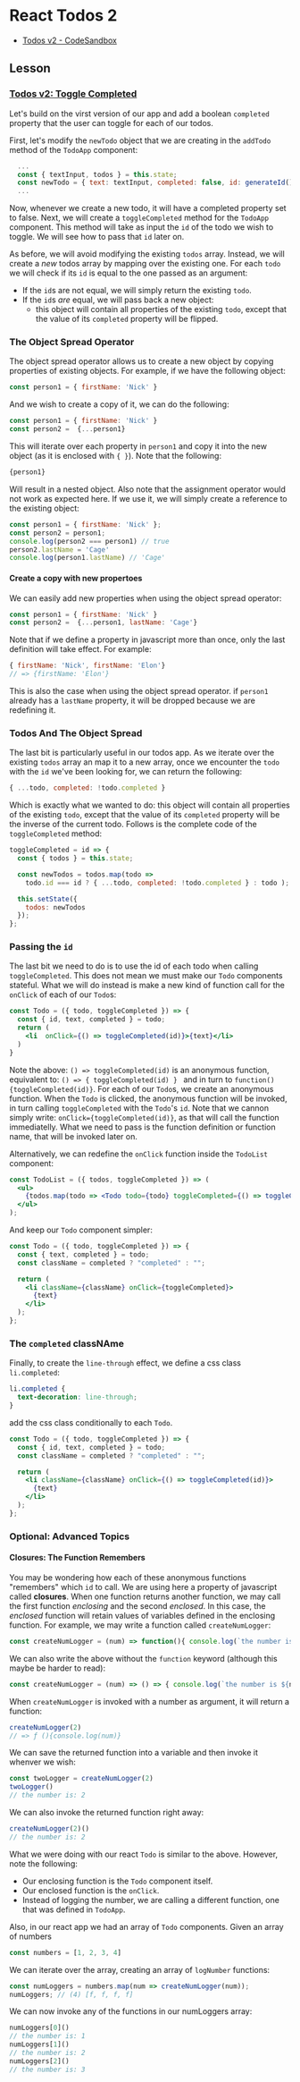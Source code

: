 # React Todos 2

* [Todos v2 - CodeSandbox](https://codesandbox.io/s/2pw303631n)

## Lesson

### [Todos v2: Toggle Completed](https://codesandbox.io/s/2pw303631n)

Let's build on the virst version of our app and add a boolean `completed` property that the user can toggle for each of our todos.

First, let's modify the `newTodo` object that we are creating in the `addTodo` method of the `TodoApp` component:

```js
  ...
  const { textInput, todos } = this.state;
  const newTodo = { text: textInput, completed: false, id: generateId() };
  ...
```

Now, whenever we create a new todo, it will have a completed property set to false. Next, we will create a `toggleCompleted` method for the `TodoApp` component. This method will take as input the `id` of the todo we wish to toggle. We will see how to pass that `id` later on.

As before, we will avoid modifying the existing `todos` array. Instead, we will create a _new_ todos array by mapping over the existing one. For each `todo` we will check if its `id` is equal to the one passed as an argument:

* If the `id`s are not equal, we will simply return the existing `todo`.
* If the `id`s _are_ equal, we will pass back a new object:
  * this object will contain all properties of the existing `todo`, except that the value of its `completed` property will be flipped.

### The Object Spread Operator

The object spread operator allows us to create a new object by copying properties of existing objects. For example, if we have the following object:

```js
const person1 = { firstName: 'Nick' }
```

And we wish to create a copy of it, we can do the following:

```js
const person1 = { firstName: 'Nick' }
const person2 =  {...person1}
```

This will iterate over each property in `person1` and copy it into the new object (as it is enclosed with `{ }`). Note that the following:

```js
{person1}
```

Will result in a nested object. Also note that the assignment operator would not work as expected here. If we use it, we will simply create a reference to the existing object:

```js
const person1 = { firstName: 'Nick' };
const person2 = person1;
console.log(person2 === person1) // true
person2.lastName = 'Cage'
console.log(person1.lastName) // 'Cage'
```

#### Create a copy with new propertoes

We can easily add new properties when using the object spread operator:

```js
const person1 = { firstName: 'Nick' }
const person2 =  {...person1, lastName: 'Cage'}
```

Note that if we define a property in javascript more than once, only the last definition will take effect. For example:

```js
{ firstName: 'Nick', firstName: 'Elon'}
// => {firstName: 'Elon'}
```

This is also the case when using the object spread operator. if `person1` already has a `lastName` property, it will be dropped because we are redefining it.

### Todos And The Object Spread

The last bit is particularly useful in our todos app. As we iterate over the existing `todos` array an map it to a new array, once we encounter the `todo` with the `id` we've been looking for, we can return the following:

```js
{ ...todo, completed: !todo.completed }
```

Which is exactly what we wanted to do: this object will contain all properties of the existing `todo`, except that the value of its `completed` property will be the inverse of the current todo. Follows is the complete code of the `toggleCompleted` method:

```js
toggleCompleted = id => {
  const { todos } = this.state;

  const newTodos = todos.map(todo =>
    todo.id === id ? { ...todo, completed: !todo.completed } : todo );

  this.setState({
    todos: newTodos
  });
};
```

### Passing the `id`

The last bit we need to do is to use the id of each todo when calling `toggleCompleted`. This does not mean we must make our `Todo` components stateful. What we will do instead is make a new kind of function call for the `onClick` of each of our `Todo`s:

```jsx
const Todo = ({ todo, toggleCompleted }) => {
  const { id, text, completed } = todo;
  return (
    <li  onClick={() => toggleCompleted(id)}>{text}</li>
  )
}
```

Note the above: `() => toggleCompleted(id)` is an anonymous function, equivalent to: `() => { toggleCompleted(id) } ` and in turn to `function(){toggleCompleted(id)}`. For each of our `Todo`s, we create an anonymous function. When the `Todo` is clicked, the anonymous function will be invoked, in turn calling `toggleCompleted` with the `Todo`'s `id`. Note that we cannon simply write: `onClick={toggleCompleted(id)}`, as that will call the function immediatelly. What we need to pass is the function definition or function name, that will be invoked later on.

Alternatively, we can redefine the `onClick` function inside the `TodoList` component:

```jsx
const TodoList = ({ todos, toggleCompleted }) => (
  <ul>
    {todos.map(todo => <Todo todo={todo} toggleCompleted={() => toggleCompleted(todo.id)} />)}
  </ul>
);
```

And keep our `Todo` component simpler:

```jsx
const Todo = ({ todo, toggleCompleted }) => {
  const { text, completed } = todo;
  const className = completed ? "completed" : "";

  return (
    <li className={className} onClick={toggleCompleted}>
      {text}
    </li>
  );
};
```

### The `completed` classNAme

Finally, to create the `line-through` effect, we define a css class `li.completed`:

```css
li.completed {
  text-decoration: line-through;
}
```

add the css class conditionally to each `Todo`.

```jsx
const Todo = ({ todo, toggleCompleted }) => {
  const { id, text, completed } = todo;
  const className = completed ? "completed" : "";

  return (
    <li className={className} onClick={() => toggleCompleted(id)}>
      {text}
    </li>
  );
};
```

### Optional: Advanced Topics

#### Closures: The Function Remembers

You may be wondering how each of these anonymous functions "remembers" which `id` to call. We are using here a property of javascript called **closures**. When one function returns another function, we may call the first function _enclosing_ and the second _enclosed_. In this case, the _enclosed_ function will retain values of variables defined in the enclosing function. For example, we may write a function called `createNumLogger`:

```js
const createNumLogger = (num) => function(){ console.log(`the number is: ${num}`) };
```

We can also write the above without the `function` keyword (although this maybe be harder to read):

```js
const createNumLogger = (num) => () => { console.log(`the number is ${num}`) };
```

When `createNumLogger` is invoked with a number as argument, it will return a function:

```js
createNumLogger(2)
// => ƒ (){console.log(num)}
```

We can save the returned function into a variable and then invoke it whenver we wish:

```js
const twoLogger = createNumLogger(2)
twoLogger()
// the number is: 2
```

We can also invoke the returned function right away:

```js
createNumLogger(2)()
// the number is: 2
```

What we were doing with our react `Todo` is similar to the above. However, note the following:

* Our enclosing function is the `Todo` component itself.
* Our enclosed function is the `onClick`.
* Instead of logging the number, we are calling a different function, one that was defined in `TodoApp`.

Also, in our react app we had an array of `Todo` components. Given an array of numbers

```js
const numbers = [1, 2, 3, 4]
```

We can iterate over the array, creating an array of `logNumber` functions:

```js
const numLoggers = numbers.map(num => createNumLogger(num));
numLoggers; // (4) [f, f, f, f]
```

We can now invoke any of the functions in our numLoggers array:

```js
numLoggers[0]()
// the number is: 1
numLoggers[1]()
// the number is: 2
numLoggers[2]()
// the number is: 3
```